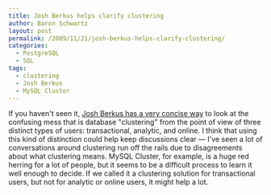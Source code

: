 ```yaml
---
title: Josh Berkus helps clarify clustering
author: Baron Schwartz
layout: post
permalink: /2009/11/21/josh-berkus-helps-clarify-clustering/
categories:
  - PostgreSQL
  - SQL
tags:
  - clustering
  - Josh Berkus
  - MySQL Cluster
---
```

If you haven't seen it, [Josh Berkus has a very concise way][1] to look at the confusing mess that is database "clustering" from the point of view of three distinct types of users: transactional, analytic, and online. I think that using this kind of distinction could help keep discussions clear &#8212; I've seen a lot of conversations around clustering run off the rails due to disagreements about what clustering means. MySQL Cluster, for example, is a huge red herring for a lot of people, but it seems to be a difficult process to learn it well enough to decide. If we called it a clustering solution for transactional users, but not for analytic or online users, it might help a lot.

 [1]: http://it.toolbox.com/blogs/database-soup/the-three-database-clustering-users-35473
